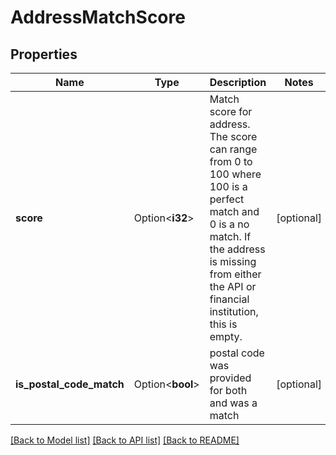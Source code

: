# AddressMatchScore

## Properties

Name | Type | Description | Notes
------------ | ------------- | ------------- | -------------
**score** | Option<**i32**> | Match score for address. The score can range from 0 to 100 where 100 is a perfect match and 0 is a no match. If the address is missing from either the API or financial institution, this is empty. | [optional]
**is_postal_code_match** | Option<**bool**> | postal code was provided for both and was a match | [optional]

[[Back to Model list]](../README.md#documentation-for-models) [[Back to API list]](../README.md#documentation-for-api-endpoints) [[Back to README]](../README.md)


